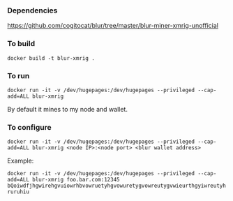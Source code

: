 ### Dependencies

https://github.com/cogitocat/blur/tree/master/blur-miner-xmrig-unofficial

### To build

`docker build -t blur-xmrig .`

### To run

`docker run -it -v /dev/hugepages:/dev/hugepages --privileged --cap-add=ALL blur-xmrig`

By default it mines to my node and wallet.

### To configure

`docker run -it -v /dev/hugepages:/dev/hugepages --privileged --cap-add=ALL blur-xmrig <node IP>:<node port> <blur wallet address>`

Example:

`docker run -it -v /dev/hugepages:/dev/hugepages --privileged --cap-add=ALL blur-xmrig foo.bar.com:12345 bQoiwdfjhgwirehgvuiowrhbvowruetyhgvowuretygvowreutygvwieurthgyiwreutyhruruhiu`
